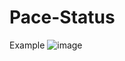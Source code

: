 # Pace-Status
Example
![image](https://github.com/cylorun/Julti-Pace-Status/assets/109686521/dcf41965-e9ef-4224-8210-870631cdf928)

